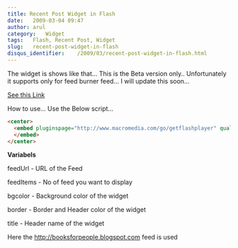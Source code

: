 ```yaml
---
title: Recent Post Widget in Flash
date:   2009-03-04 09:47
author: arul
category:   Widget
tags:   Flash, Recent Post, Widget
slug:   recent-post-widget-in-flash
disqus_identifier:    /2009/03/recent-post-widget-in-flash.html
---
```


The widget is shows like that\... This is the Beta version only..
Unfortunately it supports only for feed burner feed\... I will update
this soon\...

[See this
Link](http://sharedaa.com/images/Arul/RssReader.swf?feedUrl=http://feeds2.feedburner.com/blogspot/TLLQ?format=xml&feedItems=12&bgcolor=D8D7CC&border=BDBCB6&title=Recent+Books)

How to use\... Use the Below script\...

``` html
<center>
  <embed pluginspage="http://www.macromedia.com/go/getflashplayer" quality="high" align="" flashvars="" type="application/x-shockwave-flash" height="400" src="http://sharedaa.com/images/Arul/RssReader.swf?feedUrl=http://feeds2.feedburner.com/blogspot/TLLQ?format=xml&feedItems=12&bgcolor=D8D7CC&border=BDBCB6&title=Recent+Books" bgcolor="#FFFFFF" width="500" name="RssReader">
  </embed>
</center>
```

**Variabels**

feedUrl - URL of the Feed

feedItems - No of feed you want to display

bgcolor - Background color of the widget

border - Border and Header color of the widget

title - Header name of the widget

Here the <http://booksforpeople.blogspot.com> feed is used
